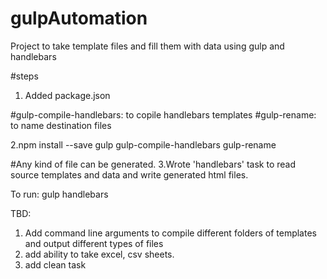# gulpAutomation
Project to take template files and fill them with data using gulp and handlebars

#steps

1. Added package.json

#gulp-compile-handlebars: to copile handlebars templates
#gulp-rename: to name destination files

2.npm install --save gulp gulp-compile-handlebars gulp-rename

#Any kind of file can be generated.
3.Wrote 'handlebars' task to read source templates and data and write generated html files.

To run: gulp handlebars


TBD: 
1. Add command line arguments to compile different folders of templates and output different types of files
2. add ability to take excel, csv sheets.
3. add clean task

 


